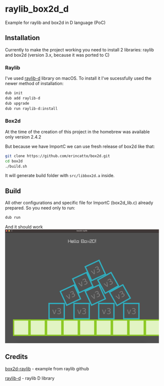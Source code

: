 # raylib_box2d_d
 Example for raylib and box2d in D language (PoC)

## Installation
Currently to make the project working you need to install 2 libraries: raylib and box2d (version 3.x, because it was ported to C)

### Raylib
I've used [raylib-d]() library on macOS.
To install it I've sucessfully used the newer method of installation:
```bash
dub init
dub add raylib-d
dub upgrade
dub run raylib-d:install
```

### Box2d
At the time of the creation of this project in the homebrew was available only version 2.4.2

But because we have ImportC we can use fresh release of box2d like that:
```bash
git clone https://github.com/erincatto/box2d.git
cd box2d
./build.sh
```
It will generate build folder with `src/libbox2d.a` inside.

## Build
All other configurations and specific file for ImportC (box2d_lib.c) already prepared.
So you need only to run:
```bash
dub run
```
And it should work
![screenshot](screenshot.png)

## Credits
[box2d-raylib](https://github.com/erincatto/box2d-raylib) - example from raylib github

[raylib-d](https://github.com/schveiguy/raylib-d) - raylib D library